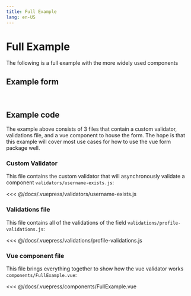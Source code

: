```yaml
---
title: Full Example
lang: en-US
---
```

# Full Example

The following is a full example with the more widely used components

## Example form
<br/>
<FullExample />


## Example code

The example above consists of 3 files that contain a custom validator, validations file, and a vue component to house the form. The hope is that this example will cover most use cases for how to use the vue form package well.

### Custom Validator

This file contains the custom validator that will asynchronously validate a component `validators/username-exists.js`:

<<< @/docs/.vuepress/validators/username-exists.js

### Validations file

This file contains all of the validations of the field `validations/profile-validations.js`:

<<< @/docs/.vuepress/validations/profile-validations.js


### Vue component file

This file brings everything together to show how the vue validator works `components/FullExample.vue`:

<<< @/docs/.vuepress/components/FullExample.vue
